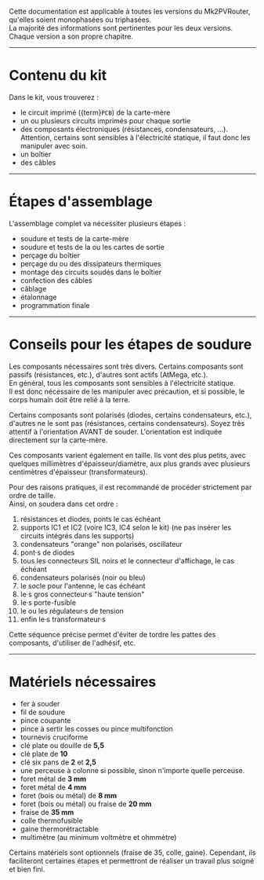 Cette documentation est applicable à toutes les versions du Mk2PVRouter, qu'elles soient monophasées ou triphasées.  
La majorité des informations sont pertinentes pour les deux versions.  
Chaque version a son propre chapitre.

---
# Contenu du kit

Dans le kit, vous trouverez :
- le circuit imprimé ({term}`PCB`) de la carte-mère
- un ou plusieurs circuits imprimés pour chaque sortie
- des composants électroniques (résistances, condensateurs, …).  
  Attention, certains sont sensibles à l'électricité statique, il faut donc les manipuler avec soin.
- un boîtier
- des câbles

---
# Étapes d'assemblage

L'assemblage complet va nécessiter plusieurs étapes :
- soudure et tests de la carte-mère
- soudure et tests de la ou les cartes de sortie
- perçage du boîtier
- perçage du ou des dissipateurs thermiques
- montage des circuits soudés dans le boîtier
- confection des câbles
- câblage
- étalonnage
- programmation finale

---
# Conseils pour les étapes de soudure

Les composants nécessaires sont très divers. Certains composants sont passifs (résistances, etc.), d'autres sont actifs (AtMega, etc.).  
En général, tous les composants sont sensibles à l'électricité statique.  
Il est donc nécessaire de les manipuler avec précaution, et si possible, le corps humain doit être relié à la terre.

Certains composants sont polarisés (diodes, certains condensateurs, etc.), d'autres ne le sont pas (résistances, certains condensateurs). Soyez très attentif à l'orientation AVANT de souder. L'orientation est indiquée directement sur la carte-mère.

Ces composants varient également en taille. Ils vont des plus petits, avec quelques millimètres d'épaisseur/diamètre, aux plus grands avec plusieurs centimètres d'épaisseur (transformateurs).

Pour des raisons pratiques, il est recommandé de procéder strictement par ordre de taille.  
Ainsi, on soudera dans cet ordre :
1. résistances et diodes, ponts le cas échéant
2. supports IC1 et IC2 (voire IC3, IC4 selon le kit) (ne pas insérer les circuits intégrés dans les supports)
3. condensateurs "orange" non polarisés, oscillateur
4. pont·s de diodes
5. tous les connecteurs SIL noirs et le connecteur d'affichage, le cas échéant
6. condensateurs polarisés (noir ou bleu)
7. le socle pour l'antenne, le cas échéant
8. le·s gros connecteur·s "haute tension"
9. le·s porte-fusible
10. le ou les régulateur·s de tension
11. enfin le·s transformateur·s

Cette séquence précise permet d'éviter de tordre les pattes des composants, d'utiliser de l'adhésif, etc.

---

# Matériels nécessaires

- fer à souder
- fil de soudure
- pince coupante
- pince à sertir les cosses ou pince multifonction
- tournevis cruciforme
- clé plate ou douille de **5,5**
- clé plate de **10**
- clé six pans de **2** et **2,5**
- une perceuse à colonne si possible, sinon n'importe quelle perceuse.
- foret métal de **3 mm**
- foret métal de **4 mm**
- foret (bois ou métal) de **8 mm**
- foret (bois ou métal) ou fraise de **20 mm**
- fraise de **35 mm**
- colle thermofusible
- gaine thermorétractable
- multimètre (au minimum voltmètre et ohmmètre)

Certains matériels sont optionnels (fraise de 35, colle, gaine). Cependant, ils faciliteront certaines étapes et permettront de réaliser un travail plus soigné et bien fini.